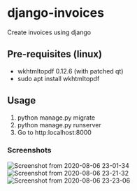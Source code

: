 # django-invoices
Create invoices using django

## Pre-requisites (linux)
* wkhtmltopdf 0.12.6 (with patched qt)
* sudo apt install wkhtmltopdf

## Usage
1) python manage.py migrate
2) python manage.py runserver 
3) Go to http:localhost:8000

### Screenshots
![Screenshot from 2020-08-06 23-01-34](https://user-images.githubusercontent.com/30196830/89564641-ee8ad480-d83a-11ea-85b1-5d872b05a0ac.png)
![Screenshot from 2020-08-06 23-21-32](https://user-images.githubusercontent.com/30196830/89565367-162e6c80-d83c-11ea-8b5d-ed247e427dd2.png)
![Screenshot from 2020-08-06 23-23-06](https://user-images.githubusercontent.com/30196830/89565233-e7b09180-d83b-11ea-9cfd-48e537023ae6.png)


